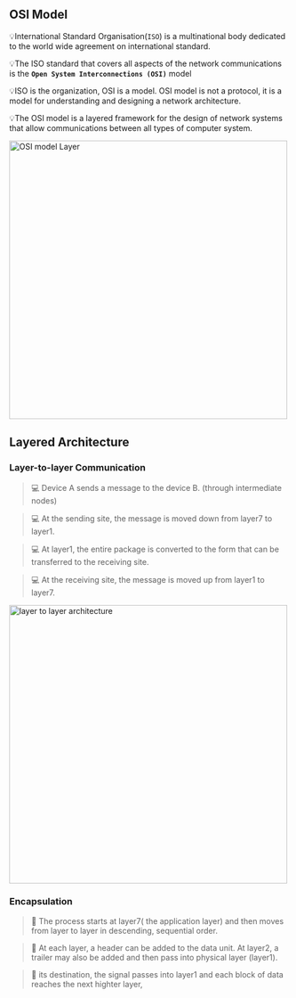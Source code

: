 ## OSI Model

💡International Standard Organisation(`ISO`) is a multinational body dedicated to the world wide agreement on international standard.

💡The ISO standard that covers all aspects of the network communications is the **`Open System Interconnections (OSI)`** model

💡ISO is the organization, OSI is a model. OSI model is not a protocol, it is a model for understanding and designing a network architecture.

💡The OSI model is a layered framework for the design of network systems that allow communications between all types of computer system.

<img src="https://github.com/yoon-thiri04/computer-network-lectures/assets/152978538/3807d5bd-4c57-4cef-bb1b-3baebea437e3" alt="OSI model Layer" width="500" text-align="center" />


## Layered Architecture
### Layer-to-layer Communication
> 💻 Device A sends a message to the device B. (through intermediate nodes)

> 💻 At the sending site, the message is moved down from layer7 to layer1.

> 💻 At layer1, the entire package is converted to the form that can be transferred to the receiving site.

> 💻 At the receiving site, the message is moved up from layer1 to layer7.

<img src="https://github.com/yoon-thiri04/computer-network-lectures/assets/152978538/f490b78d-c6a4-4de1-8863-5cdeba44b3e9" alt="layer to layer architecture" width="500"/>

### Encapsulation
> 🔗 The process starts at layer7( the application layer) and then moves from layer to layer in descending, sequential order.

> 🔗 At each layer, a header can be added to the data unit. At layer2, a trailer may also be added and then pass into physical layer (layer1).

> 🔗 its destination, the signal passes into layer1 and each block of data reaches the next highter layer, 



